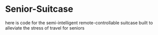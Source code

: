 # Senior-Suitcase
here is code for the semi-intelligent remote-controllable suitcase built to alleviate the stress of travel for seniors
